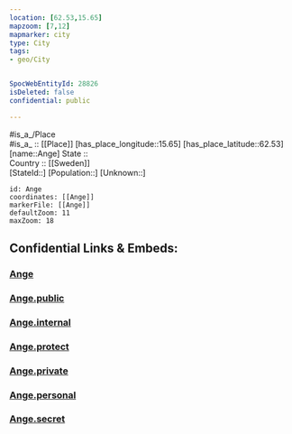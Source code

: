 ```yaml
---
location: [62.53,15.65] 
mapzoom: [7,12] 
mapmarker: city 
type: City
tags:
- geo/City


SpocWebEntityId: 28826
isDeleted: false
confidential: public

---
```

#is_a_/Place  
#is_a_ :: [[Place]] 
[has_place_longitude::15.65] 
[has_place_latitude::62.53] 
[name::Ange] 
State ::  
Country :: [[Sweden]]  
[StateId::] 
[Population::] 
[Unknown::] 


```leaflet
id: Ange
coordinates: [[Ange]] 
markerFile: [[Ange]] 
defaultZoom: 11 
maxZoom: 18
```


## Confidential Links & Embeds: 

### [Ange](/_Standards/Earth/Continent/Europe/Europe~North/Sweden/Provinces~Sweden/Västernorrland/City/Ange.md) 

### [Ange.public](/_public/Earth/Continent/Europe/Europe~North/Sweden/Provinces~Sweden/Västernorrland/City/Ange.public.md) 

### [Ange.internal](/_internal/Earth/Continent/Europe/Europe~North/Sweden/Provinces~Sweden/Västernorrland/City/Ange.internal.md) 

### [Ange.protect](/_protect/Earth/Continent/Europe/Europe~North/Sweden/Provinces~Sweden/Västernorrland/City/Ange.protect.md) 

### [Ange.private](/_private/Earth/Continent/Europe/Europe~North/Sweden/Provinces~Sweden/Västernorrland/City/Ange.private.md) 

### [Ange.personal](/_personal/Earth/Continent/Europe/Europe~North/Sweden/Provinces~Sweden/Västernorrland/City/Ange.personal.md) 

### [Ange.secret](/_secret/Earth/Continent/Europe/Europe~North/Sweden/Provinces~Sweden/Västernorrland/City/Ange.secret.md)

